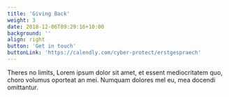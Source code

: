 ```yaml
---
title: 'Giving Back'
weight: 3
date: 2018-12-06T09:29:16+10:00
background: ''
align: right
button: 'Get in touch'
buttonLink: 'https://calendly.com/cyber-protect/erstgespraech'
---
```


Theres no limits, Lorem ipsum dolor sit amet, et essent mediocritatem quo, choro volumus oporteat an mei. Numquam dolores mel eu, mea docendi omittantur.
